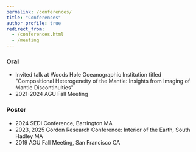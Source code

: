 ```yaml
---
permalink: /conferences/
title: "Conferences"
author_profile: true
redirect_from: 
  - /conferences.html
  - /meeting
---
```


### Oral
* Invited talk at Woods Hole Oceanographic Institution titled "Compositional Heterogeneity of the Mantle: Insights from Imaging of Mantle Discontinuities"
* 2021-2024 AGU Fall Meeting

### Poster
* 2024 SEDI Conference, Barrington MA
* 2023, 2025 Gordon Research Conference: Interior of the Earth, South Hadley MA
* 2019 AGU Fall Meeting, San Francisco CA


